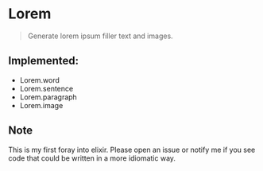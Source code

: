 Lorem
=====
> Generate lorem ipsum filler text and images.

## Implemented:
- Lorem.word
- Lorem.sentence
- Lorem.paragraph
- Lorem.image


## Note
This is my first foray into elixir. Please open an issue or notify me if you see
code that could be written in a more idiomatic way.
